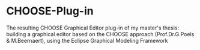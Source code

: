 CHOOSE-Plug-in
==============

The resulting CHOOSE Graphical Editor plug-in  of my master's thesis: building a graphical editor based on the CHOOSE approach (Prof.Dr.G.Poels &amp; M.Beernaert), using the Eclipse Graphical Modeling Framework
